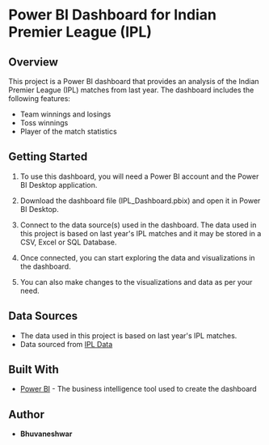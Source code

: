 # Power BI Dashboard for Indian Premier League (IPL)

## Overview

This project is a Power BI dashboard that provides an analysis of the Indian Premier League (IPL) matches from last year. The dashboard includes the following features:

- Team winnings and losings
- Toss winnings
- Player of the match statistics

## Getting Started

1. To use this dashboard, you will need a Power BI account and the Power BI Desktop application.

2. Download the dashboard file (IPL_Dashboard.pbix) and open it in Power BI Desktop.

3. Connect to the data source(s) used in the dashboard. The data used in this project is based on last year's IPL matches and it may be stored in a CSV, Excel or SQL Database.

4. Once connected, you can start exploring the data and visualizations in the dashboard.

5. You can also make changes to the visualizations and data as per your need.

## Data Sources

- The data used in this project is based on last year's IPL matches.
- Data sourced from [IPL Data](https://www.kaggle.com/datasets/vora1011/ipl-2022-match-dataset)

## Built With

- [Power BI](https://powerbi.microsoft.com/) - The business intelligence tool used to create the dashboard

## Author

- **Bhuvaneshwar** 

